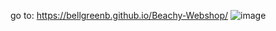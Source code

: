 go to: https://bellgreenb.github.io/Beachy-Webshop/ 
![image](https://github.com/user-attachments/assets/857001ed-1381-473e-9405-4d6c87e4e8fc)
